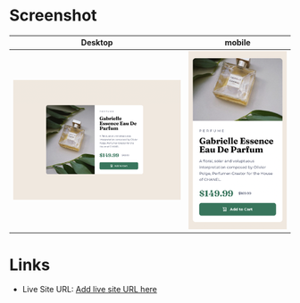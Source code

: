 # Screenshot

|Desktop|mobile|
|:-------:|:------:|
|![Desktop](./desktop.png)|![mobile](./mobile.png)

# Links

- Live Site URL: [Add live site URL here](https://your-live-site-url.com)
